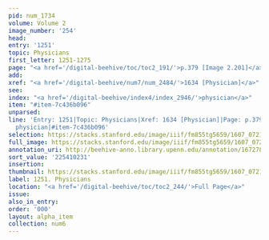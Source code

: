 ```yaml
---
pid: num_1734
volume: Volume 2
image_number: '254'
head:
entry: '1251'
topic: Physicians
first_letter: 1251-1275
page: "<a href='/digital-beehive/toc/toc2_191/'>p.379 [Image 2.201]</a>"
add:
xref: "<a href='/digital-beehive/num7/num_2484/'>1634 [Physician]</a>"
see:
index: "<a href='/digital-beehive/index4/index_2946/'>physician</a>"
item: "#item-7c436b096"
unparsed:
line: 'Entry: 1251|Topic: Physicians|Xref: 1634 [Physician]|Page: p.379 [Image 2.201]|Index:
  physician|#item-7c436b096'
selection: https://stacks.stanford.edu/image/iiif/fm855tg5659/1607_0721/858,231,2875,960/full/0/default.jpg
full_image: https://stacks.stanford.edu/image/iiif/fm855tg5659/1607_0721/full/full/0/default.jpg
annotation_uri: http://beehive-anno.library.upenn.edu/annotation/1672784855401
sort_value: '225410231'
insertion:
thumbnail: https://stacks.stanford.edu/image/iiif/fm855tg5659/1607_0721/858,231,600,180/250,/0/default.jpg
label: 1251. Physicians
location: "<a href='/digital-beehive/toc/toc2_244/'>Full Page</a>"
issue:
also_in_entry:
order: '000'
layout: alpha_item
collection: num6
---
```

